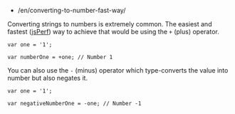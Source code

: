 -   /en/converting-to-number-fast-way/

Converting strings to numbers is extremely common. The easiest and fastest ([jsPerf](https://jsperf.com/number-vs-parseint-vs-plus/29)) way to achieve that would be using the `+` (plus) operator.

    var one = '1';

    var numberOne = +one; // Number 1

You can also use the `-` (minus) operator which type-converts the value into number but also negates it.

    var one = '1';

    var negativeNumberOne = -one; // Number -1
